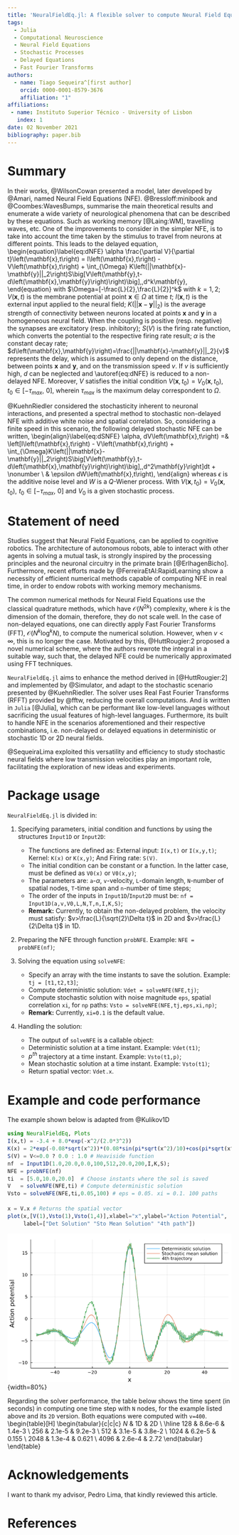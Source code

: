 ```yaml
---
title: 'NeuralFieldEq.jl: A flexible solver to compute Neural Field Equations in several scenarios'
tags:
  - Julia
  - Computational Neuroscience
  - Neural Field Equations
  - Stochastic Processes
  - Delayed Equations
  - Fast Fourier Transforms
authors:
  - name: Tiago Sequeira^[first author]
    orcid: 0000-0001-8579-3676
    affiliation: "1"
affiliations:
 - name: Instituto Superior Técnico - University of Lisbon
   index: 1
date: 02 November 2021
bibliography: paper.bib
---
```


# Summary

In their works, @WilsonCowan presented a model, later developed by @Amari, named Neural Field Equations (NFE). @Bressloff:minibook and @Coombes:WavesBumps, summarise the main theoretical results and enumerate a wide variety of neurological phenomena that can be described by these equations. Such as working memory [@Laing:WM], travelling waves, etc. One of the improvements to consider in the simpler NFE, is to take into account the time taken by the stimulus to travel from neurons at different points. This leads to the delayed equation,
\begin{equation}\label{eq:dNFE}
  \alpha \frac{\partial V}{\partial t}\left(\mathbf{x},t\right) = I\left(\mathbf{x},t\right) - V\left(\mathbf{x},t\right) + \int_{\Omega} K\left(||\mathbf{x}-\mathbf{y}||_2\right)S\big[V\left(\mathbf{y},t-d\left(\mathbf{x},\mathbf{y}\right)\right)\big]\,\,d^k\mathbf{y},
\end{equation}
with $\Omega=[-\frac{L}{2},\frac{L}{2}]^k$ with $k=1,2$; $V(\mathbf{x},t)$ is the membrane potential at point $\mathbf{x} \in \Omega$ at time $t$; $I(\mathbf{x},t)$ is the external input applied to the neural field; $K\left(||\mathbf{x}-\mathbf{y}||_2\right)$ is the average strength of connectivity between neurons located at points $\mathbf{x}$ and $\mathbf{y}$ in a homogeneous neural field. When the coupling is positive (resp. negative) the synapses are excitatory (resp. inhibitory); $S(V)$ is the firing rate function, which converts the potential to the respective firing rate result; $\alpha$ is the constant decay rate; $d\left(\mathbf{x},\mathbf{y}\right)=\frac{||\mathbf{x}-\mathbf{y}||_2}{v}$ represents the delay, which is assumed to only depend on the distance, between points $\mathbf{x}$ and $\mathbf{y}$, and on the transmission speed $v$. If $v$ is sufficiently high, $d$ can be neglected and \autoref{eq:dNFE} is reduced to a non-delayed NFE. Moreover, $V$ satisfies the initial condition $V(\mathbf{x},t_0)=V_0(\mathbf{x},t_0),\,\,t_0\in\left[-\tau_{max},\,\,0\right]$, wherein $\tau_{max}$ is the maximum delay correspondent to $\Omega$.

@KuehnRiedler considered the stochasticity inherent to neuronal interactions, and presented a spectral method to stochastic non-delayed NFE with additive white noise and spatial correlation. So, considering a finite speed in this scenario, the following delayed stochastic NFE can be written,
\begin{align}\label{eq:dSNFE}
    \alpha\, dV\left(\mathbf{x},t\right) =& \left[I\left(\mathbf{x},t\right) - V\left(\mathbf{x},t\right) + \int_{\Omega}K\left(||\mathbf{x}-\mathbf{y}||_2\right)S\big[V\left(\mathbf{y},t-d\left(\mathbf{x},\mathbf{y}\right)\right)\big]\,\,d^2\mathbf{y}\right]dt + \nonumber \\
    & \epsilon dW\left(\mathbf{x},t\right),
\end{align}
whereas $\epsilon$ is the additive noise level and $W$ is a $Q$-Wiener process. With $V(\mathbf{x},t_0)=V_0(\mathbf{x},t_0),\,\,t_0\in\left[-\tau_{max},\,\,0\right]$ and $V_0$ is a given stochastic process.

# Statement of need

Studies suggest that Neural Field Equations, can be applied to cognitive robotics. The architecture of autonomous robots, able to interact with other agents in solving a mutual task, is strongly inspired by the processing principles and the neuronal circuitry in the primate brain [@ErlhagenBicho]. Furthermore, recent efforts made by @FerreiraEtAl:RapidLearning show a necessity of efficient numerical methods capable of computing NFE in real time, in order to endow robots with working memory mechanisms.

The common numerical methods for Neural Field Equations use the classical quadrature methods, which have $\mathcal{O}\left(N^{2k}\right)$ complexity, where $k$ is the dimension of the domain, therefore, they do not scale well. In the case of non-delayed equations, one can directly apply Fast Fourier Transforms (FFT), $\mathcal{O}\left(N^k\log^k N\right)$, to compute the numerical solution. However, when $v<\infty$, this is no longer the case. Motivated by this, @HuttRougier:2 proposed a novel numerical scheme, where the authors rewrote the integral in a suitable way, such that, the delayed NFE could be numerically approximated using FFT techniques.

`NeuralFieldEq.jl` aims to enhance the method derived in [@HuttRougier:2] and implemented by @Simulator, and adapt to the stochastic scenario presented by @KuehnRiedler. The solver uses Real Fast Fourier Transforms (RFFT) provided by @fftw, reducing the overall computations. And is written in `Julia` [@Julia], which can be performant like low-level languages without sacrificing the usual features of high-level languages. Furthermore, its built to handle NFE in the scenarios aforementioned and their respective combinations, i.e. non-delayed or delayed equations in deterministic or stochastic 1D or 2D neural fields.

@SequeiraLima exploited this versatility and efficiency to study stochastic neural fields where low transmission velocities play an important role, facilitating the exploration of new ideas and experiments.

# Package usage

`NeuralFieldEq.jl` is divided in:

1. Specifying parameters, initial condition and functions by using the structures `Input1D` or `Input2D`:
    - The functions are defined as: External input: `I(x,t)` or `I(x,y,t)`; Kernel: `K(x)` or `K(x,y)`; And Firing rate: `S(V)`.
    - The initial condition can be constant or a function. In the latter case, must be defined as `V0(x)` or `V0(x,y)`;
    - The parameters are: `a`-$\alpha$, `v`-velocity, `L`-domain length, `N`-number of spatial nodes, `T`-time span and `n`-number of time steps;
    - The order of the inputs in `Input1D`/`Input2D` must be: `nf = Input1D(a,v,V0,L,N,T,n,I,K,S)`;
    - **Remark:** Currently, to obtain the non-delayed problem, the velocity must satisfy: $v>\frac{L}{\sqrt{2}\Delta t}$ in 2D and $v>\frac{L}{2\Delta t}$ in 1D.

2. Preparing the NFE through function `probNFE`. Example: `NFE = probNFE(nf)`;

3. Solving the equation using `solveNFE`:
    - Specify an array with the time instants to save the solution. Example: `tj = [t1,t2,t3]`;
    - Compute deterministic solution: `Vdet = solveNFE(NFE,tj)`;
    - Compute stochastic solution with noise magnitude `eps`, spatial correlation `xi`, for `np` paths: `Vsto = solveNFE(NFE,tj,eps,xi,np)`;
    - **Remark:** Currently, `xi=0.1` is the default value.

4. Handling the solution:
    - The output of `solveNFE` is a callable object:
    - Deterministic solution at a time instant. Example: `Vdet(t1)`;
    - $p^{th}$ trajectory at a time instant. Example: `Vsto(t1,p)`;
    - Mean stochastic solution at a time instant. Example: `Vsto(t1)`;
    - Return spatial vector: `Vdet.x`.

# Example and code performance

The example shown below is adapted from @Kulikov1D
```julia
using NeuralFieldEq, Plots
I(x,t) = -3.4 + 8.0*exp(-x^2/(2.0*3^2))
K(x) = 2*exp(-0.08*sqrt(x^2))*(0.08*sin(pi*sqrt(x^2)/10)+cos(pi*sqrt(x^2)/10))
S(V) = V<=0.0 ? 0.0 : 1.0 # Heaviside function
nf  = Input1D(1.0,20.0,0.0,100,512,20.0,200,I,K,S);
NFE = probNFE(nf)
ti  = [5.0,10.0,20.0]  # Choose instants where the sol is saved
V   = solveNFE(NFE,ti) # Compute deterministic solution
Vsto = solveNFE(NFE,ti,0.05,100) # eps = 0.05. xi = 0.1. 100 paths

x = V.x # Returns the spatial vector
plot(x,[V(1),Vsto(1),Vsto(1,4)],xlabel="x",ylabel="Action Potential",
     label=["Det Solution" "Sto Mean Solution" "4th path"])
```
![Caption for example figure.\label{fig:example}](plots1D.png){width=80%}

Regarding the solver performance, the table below shows the time spent (in seconds) in computing one time step with `N` nodes, for the example listed above and its `2D` version. Both equations were computed with `v=400`.
\begin{table}[H]
\begin{tabular}{c|c|c}
$N$  & 1D     & 2D     \\ \hline
128  & 8.6e-6 & 1.4e-3 \\
256  & 2.1e-5 & 9.2e-3 \\
512  & 3.1e-5 & 3.8e-2 \\
1024 & 6.2e-5 & 0.155  \\
2048 & 1.3e-4 & 0.621  \\
4096 & 2.6e-4 & 2.72
\end{tabular}
\end{table}

# Acknowledgements

I want to thank my advisor, Pedro Lima, that kindly reviewed this article.

# References
